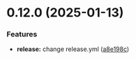 # 0.12.0 (2025-01-13)


### Features

* **release:** change release.yml ([a8e198c](https://github.com/bitsneak/HTLLE-DA-Vorlage/commit/a8e198ccc7be754d48e59163901c5600a6e32012))



